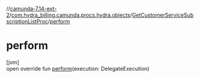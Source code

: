//[camunda-7.14-ext-2](../../../index.md)/[com.hydra_billing.camunda.procs.hydra.objects](../index.md)/[GetCustomerServiceSubscriptionListProc](index.md)/[perform](perform.md)

# perform

[jvm]\
open override fun [perform](perform.md)(execution: DelegateExecution)
